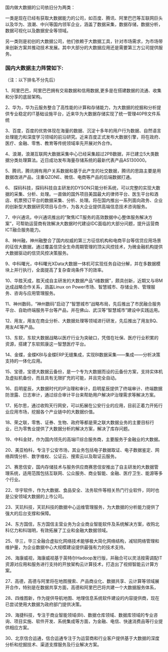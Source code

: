 国内做大数据的公司依旧分为两类：

一类是现在已经有获取大数据能力的公司，如百度、腾讯、阿里巴巴等互联网巨头以及华为、浪潮、中兴等国内领军企业，涵盖了数据采集，数据存储，数据分析，数据可视化以及数据安全等领域。

另一类则是初创的大数据公司，他们依赖于大数据工具，针对市场需求，为市场带来创新方案并推动技术发展。其中大部分的大数据应用还是需要第三方公司提供服务。

### 国内大数据主力阵营如下:

（注：以下排名不分先后）

1、阿里巴巴，阿里巴巴拥有交易数据和信用数据,更多是在搭建数据的流通、收集和分享的底层架构。

2、华为，华为云服务整合了高性能的计算和存储能力，为大数据的挖掘和分析提供专业稳定的IT基础设施平台，近来华为大数据存储实现了统一管理40PB文件系统

3、百度，百度的优势体现在海量的数据、沉淀十多年的用户行为数据、自然语言处理能力和深度学习领域的前沿研究。近来百度正式发布大数据引擎，将在政府、医疗、金融、零售、教育等传统领域率先开展对外合作。

4、浪潮，浪潮互联网大数据采集中心已经采集超过2PB数据，并已建立5大类数据分类处理算法。近日成功发布海量存储系统的最新代表产品AS130000。

5、腾讯，腾讯拥有用户关系数据和基于此产生的社交数据，腾讯的思路主要是用数据改进产品，注重QZONE、微信、电商等产品的后端数据打通。

6、 探码科技，探码科技自主研发的DYSON只能分析系统，可以完整的实现大数据的采集、分析、处理。一直做的国外项目美国最大的律师平台、医生平台和酒店、机票预订平台的数据采集、分析、处理。将在国内推出一系列面向政务、企业的创新型大数据研究项目与合作，为各大企业提供高端信息技术咨询服务。

7、中兴通讯，中兴通讯推出的“聚焦ICT服务的高效数据中心整体服务解决方案”，可帮助运营商有效解决大数据时代建设IDC面临的大部分问题，提升运营商ICT融合服务能力。

8、神州融，神州融整合了国内权威的第三方征信机构和电商平台等信贷应用场景的征信大数据，通过覆盖信贷全生命周期管理的顶尖风控技术，为微金融机构提供大数据驱动的信贷风控决策服务。

9、中科曙光，中科曙光XData大数据一体机可实现任务自动分解，并在多数据模块上并行执行，全面提高了复杂查询条件下的效率。

10、华胜天成，胜天成自主研发的大数据产品“i维数据”，颇具创新，近期又与IBM达成战略合作关系，涵盖Linux on Power市场、智慧城市、存储业务、管理服务、咨询与应用管理服务。

11、神州数码，“神州数码”启动了“智慧城市”战略布局，先后推出了市民融合服务平台、自助终端服务平台等产品，并在佛山、武汉等“智慧城市”建设中实践运用。

12、用友，用友在商业分析、大数据处理等领域进行研发，先后推出了用友BQ、用友AE等产品。

13、东软，东软大数据战略以医疗行业为突破口，凭借在社保、医疗行业积累的资源，搭建了东软熙康这一智慧医疗平台。

14、金蝶，金蝶KBI与金蝶ERP无缝集成，实现BI数据采集——集成——分析决策支持的一体化应用。

15、宝德，宝德大数据云备份，是一个专为大数据而设的云备份方案，支持实体机及虚拟机备份，而且具有无限扩充的可能，并且完全自动。

16、启明星辰，大数据时代的IP治理和审计，启明星辰提供了终端审计、终端数据防泄露、日志审计，通过综合审计平台来帮助用户解决IP治理需求等解决方案。

17、拓尔思，通过收购天行网安，可以拓展在公安行业的应用，目前正着力开拓行业应用市场，挖掘各个产业链中的大数据价值。

18、荣之联，零售、证券、生物、政府等都是荣之联大数据业务的主要目标行业，已为零售业提供了大数据分析的解决方案，解决了库存问题。

19、中科金财，作为国内领先的高端IT综合服务商，主要服务于金融业的大数据。

20、美亚柏科，专注于公安市场，其业务包括电子数据取证、电子数据鉴定、网络舆情分析、数字维权、公证云、搜索云以及取证云服务。

21、赛思信安，国内存储技术与服务供应商赛思信安推出了自主研发的大数据管理系统，适用范围包括互联网、公众服务、商业智能、金融、医疗卫生、能源等多个行业。

22、华宇软件，作为大数据、食品安全、法务软件等相关热门行业软件，同时也是公安领域大数据的上市公司。

23、天玑科技，天玑科技的数据中心运维管理服务，为大数据的分析能力提供了强大的后台支撑和保障。

24、东方国信，东方国信主营业务为企业商业智能软件及系统解决方案，收购北科亿力和科瑞明，有效拓展了工业和金融大数据领域。

25、华三，华三全融合虚拟化网络技术能够极大简化网络结构，减轻网络管理和维护量，为企业数据中心大规模建设提供最强有力的技术支持。

26、海康威视，海康威视基于英特尔Hadoop发行版，并融合可以灵活按需调配IT资源对应用和服务进行支持的开放架构云计算技术，打造出了视频智能云计算方案。

27、高德，高德与阿里将在地图搜索、产品商业化、数据共享、云计算等领域展开合作，特别是在数据共享方面，高德和阿里巴巴将共建一个大数据服务体系，

28、四维图新，作为提供导航地图、地理信息系统软件建设的内容提供商，现在已尝试使用大数据为政府部门提供决策。

29、海捷科技，专注于商业智能领域(BI)、数据仓库领域、数据库领域的专业咨询、项目实施、软件开发、系统集成等方面，为金融、电信、快速消费品等行业提供相应方案。

30、北京信合运通，信合运通专注于为运营商和行业客户提供基于大数据的深度分析和挖掘技术、渠道支撑服务及行业解决方案。